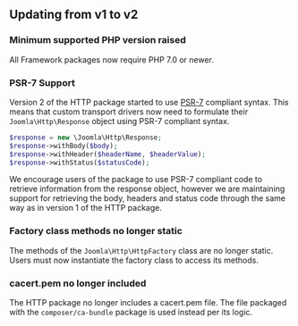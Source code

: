 ## Updating from v1 to v2

### Minimum supported PHP version raised

All Framework packages now require PHP 7.0 or newer.

### PSR-7 Support

Version 2 of the HTTP package started to use [PSR-7](http://www.php-fig.org/psr/psr-7/) compliant syntax. This means that
custom transport drivers now need to formulate their `Joomla\Http\Response` object using PSR-7 compliant syntax.

```php
$response = new \Joomla\Http\Response;
$response->withBody($body);
$response->withHeader($headerName, $headerValue);
$response->withStatus($statusCode);
```

We encourage users of the package to use PSR-7 compliant code to retrieve information from the response object, however we are maintaining
support for retrieving the body, headers and status code through the same way as in version 1 of the HTTP package.

### Factory class methods no longer static

The methods of the `Joomla\Http\HttpFactory` class are no longer static.  Users must now instantiate the factory class to access its methods.

### cacert.pem no longer included

The HTTP package no longer includes a cacert.pem file. The file packaged with the `composer/ca-bundle` package is used instead per its logic.
